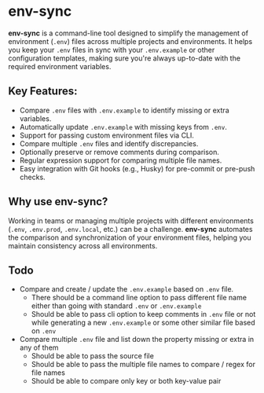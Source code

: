 # env-sync

**env-sync** is a command-line tool designed to simplify the management of environment (`.env`) files across multiple projects and environments. It helps you keep your `.env` files in sync with your `.env.example` or other configuration templates, making sure you're always up-to-date with the required environment variables.

## Key Features:

- Compare `.env` files with `.env.example` to identify missing or extra variables.
- Automatically update `.env.example` with missing keys from `.env`.
- Support for passing custom environment files via CLI.
- Compare multiple `.env` files and identify discrepancies.
- Optionally preserve or remove comments during comparison.
- Regular expression support for comparing multiple file names.
- Easy integration with Git hooks (e.g., Husky) for pre-commit or pre-push checks.

## Why use env-sync?

Working in teams or managing multiple projects with different environments (`.env`, `.env.prod`, `.env.local`, etc.) can be a challenge. **env-sync** automates the comparison and synchronization of your environment files, helping you maintain consistency across all environments.

## Todo

- Compare and create / update the `.env.example` based on `.env` file.
  - There should be a command line option to pass different file name either than going with standard `.env` or `.env.example`
  - Should be able to pass cli option to keep comments in `.env` file or not while generating a new `.env.example` or some other similar file based on `.env`
- Compare multiple `.env` file and list down the property missing or extra in any of them
  - Should be able to pass the source file
  - Should be able to pass the multiple file names to compare / regex for file names
  - Should be able to compare only key or both key-value pair
